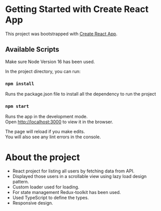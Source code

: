 # Getting Started with Create React App

This project was bootstrapped with [Create React App](https://github.com/facebook/create-react-app).

## Available Scripts
Make sure Node Version 16 has been used.

In the project directory, you can run:

### `npm install`

Runs the package.json file to install all the dependency to run the project

### `npm start`

Runs the app in the development mode.\
Open [http://localhost:3000](http://localhost:3000) to view it in the browser.

The page will reload if you make edits.\
You will also see any lint errors in the console.

# About the project

- React project for listing all users by fetching data from API.
- Displayed those users in a scrollable view using lazy load design pattern.
- Custom loader used for loading.
- For state management Redux-toolkit has been used.
- Used TypeScript to define the types.
- Responsive design.
